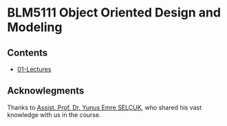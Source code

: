 # BLM5111 Object Oriented Design and Modeling

## Contents

* [01-Lectures](01-Lectures/readme.md)

## Acknowlegments

Thanks to [Assist. Prof. Dr. Yunus Emre SELÇUK](https://scholar.google.com.tr/citations?user=BnvP05kAAAAJ), who shared his vast knowledge with us in the course.
